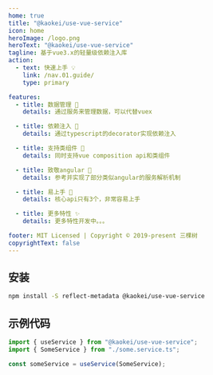 ```yaml
---
home: true
title: "@kaokei/use-vue-service"
icon: home
heroImage: /logo.png
heroText: "@kaokei/use-vue-service"
tagline: 基于vue3.x的轻量级依赖注入库
action:
  - text: 快速上手 💡
    link: /nav.01.guide/
    type: primary

features:
  - title: 数据管理 🔐
    details: 通过服务来管理数据，可以代替vuex

  - title: 依赖注入 🎨
    details: 通过typescript的decorator实现依赖注入

  - title: 支持类组件 🔧
    details: 同时支持vue composition api和类组件

  - title: 致敬angular 📡
    details: 参考并实现了部分类似angular的服务解析机制

  - title: 易上手 🌙
    details: 核心api只有3个，非常容易上手

  - title: 更多特性 ✨
    details: 更多特性开发中。。。

footer: MIT Licensed | Copyright © 2019-present 三棵树
copyrightText: false
---
```


## 安装

```sh
npm install -S reflect-metadata @kaokei/use-vue-service
```

## 示例代码

```ts
import { useService } from "@kaokei/use-vue-service";
import { SomeService } from "./some.service.ts";

const someService = useService(SomeService);
```

